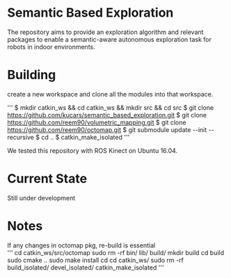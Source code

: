 # Semantic Based Exploration
The repository aims to provide an exploration algorithm and relevant packages to enable a semantic-aware autonomous exploration task for robots in indoor environments.  


# Building 
create a new workspace and clone all the modules into that workspace.

'''
$ mkdir catkin_ws && cd catkin_ws && mkdir src && cd src 
$ git clone https://github.com/kucars/semantic_based_exploration.git
$ git clone https://github.com/reem90/volumetric_mapping.git
$ git clone https://github.com/reem90/octomap.git
$ git submodule update --init --recursive
$ cd ..
$ catkin_make_isolated
'''

We tested this repository with ROS Kinect on Ubuntu 16.04.

#  Current State 
Still under development  


#  Notes
If any changes in octomap pkg, re-build is essential  
'''
cd catkin_ws/src/octomap
sudo rm -rf bin/ lib/ build/
mkdir build 
cd build 
sudo cmake ..
sudo make install 
cd 
cd catkin_ws/
sudo rm -rf build_isolated/ devel_isolated/
catkin_make_isolated
'''

